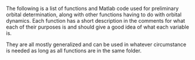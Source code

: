 The following is a list of functions and Matlab code used for preliminary orbital determination, along with other functions having to do with orbital dynamics. Each function has a short description in the comments for what each of their purposes is and should give a good idea of what each variable is.

They are all mostly generalized and can be used in whatever circumstance is needed as long as all functions are in the same folder.